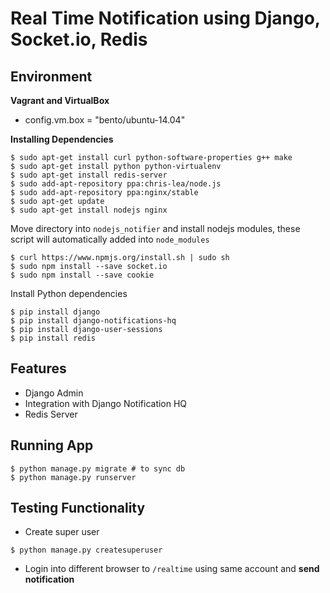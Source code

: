 # Real Time Notification using Django, Socket.io, Redis

Environment
--------
**Vagrant and VirtualBox**
  * config.vm.box = "bento/ubuntu-14.04"
  
**Installing Dependencies**
```
$ sudo apt-get install curl python-software-properties g++ make
$ sudo apt-get install python python-virtualenv
$ sudo apt-get install redis-server
$ sudo add-apt-repository ppa:chris-lea/node.js
$ sudo add-apt-repository ppa:nginx/stable
$ sudo apt-get update
$ sudo apt-get install nodejs nginx
```

Move directory into `nodejs_notifier` and install nodejs modules, these script will automatically added into `node_modules`
```
$ curl https://www.npmjs.org/install.sh | sudo sh
$ sudo npm install --save socket.io
$ sudo npm install --save cookie
```

Install Python dependencies
```
$ pip install django
$ pip install django-notifications-hq
$ pip install django-user-sessions
$ pip install redis
```

Features
--------
* Django Admin
* Integration with Django Notification HQ
* Redis Server

Running App
--------
```
$ python manage.py migrate # to sync db
$ python manage.py runserver
```

Testing Functionality
--------
* Create super user
```
$ python manage.py createsuperuser
```
* Login into different browser to `/realtime` using same account and **send notification**
